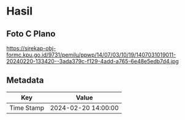 # Hasil

## Foto C Plano

https://sirekap-obj-formc.kpu.go.id/9731/pemilu/ppwp/14/07/03/10/19/1407031019011-20240220-133420--3ada379c-f129-4add-a765-6e48e5edb7d4.jpg


## Metadata

| Key        | Value               |
| ---------- | ------------------- |
| Time Stamp | 2024-02-20 14:00:00 |



